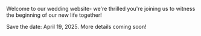 Welcome to our wedding website- we're thrilled you're joining us to witness the beginning of our new life together!

Save the date: April 19, 2025. More details coming soon!
